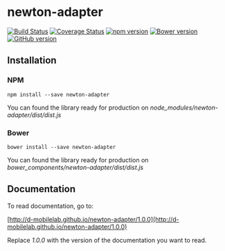 # newton-adapter

[![Build Status](https://travis-ci.org/D-Mobilelab/newton-adapter.svg?branch=master&v=2)](https://travis-ci.org/D-Mobilelab/newton-adapter)
[![Coverage Status](https://coveralls.io/repos/github/D-Mobilelab/newton-adapter/badge.svg?branch=master&v=1)](https://coveralls.io/github/D-Mobilelab/newton-adapter?branch=master)
[![npm version](https://badge.fury.io/js/newton-adapter.svg)](https://badge.fury.io/js/newton-adapter)
[![Bower version](https://badge.fury.io/bo/newton-adapter.svg)](https://badge.fury.io/bo/newton-adapter)
[![GitHub version](https://badge.fury.io/gh/D-Mobilelab%2Fnewton-adapter.svg)](https://badge.fury.io/gh/D-Mobilelab%2Fnewton-adapter)

## Installation

### NPM
```
npm install --save newton-adapter
```
You can found the library ready for production on <i>node_modules/newton-adapter/dist/dist.js</i>

### Bower
```
bower install --save newton-adapter
```
You can found the library ready for production on <i>bower_components/newton-adapter/dist/dist.js</i>

## Documentation

To read documentation, go to:

[http://d-mobilelab.github.io/newton-adapter/1.0.0](http://d-mobilelab.github.io/newton-adapter/1.0.0)

Replace <i>1.0.0</i> with the version of the documentation you want to read.
